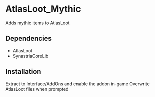 # AtlasLoot_Mythic

Adds mythic items to AtlasLoot

## Dependencies

- AtlasLoot
- SynastriaCoreLib

## Installation

Extract to Interface/AddOns and enable the addon in-game
Overwrite AtlasLoot files when prompted
